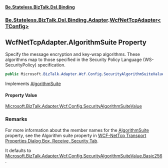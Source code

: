 #### [Be.Stateless.BizTalk.Dsl.Binding](README.md 'README')
### [Be.Stateless.BizTalk.Dsl.Binding.Adapter](Be.Stateless.BizTalk.Dsl.Binding.Adapter.md 'Be.Stateless.BizTalk.Dsl.Binding.Adapter').[WcfNetTcpAdapter&lt;TConfig&gt;](WcfNetTcpAdapter_TConfig_.md 'Be.Stateless.BizTalk.Dsl.Binding.Adapter.WcfNetTcpAdapter<TConfig>')

## WcfNetTcpAdapter<TConfig>.AlgorithmSuite Property

Specify the message encryption and key-wrap algorithms. These algorithms map to those specified in the Security
Policy Language (WS-SecurityPolicy) specification.

```csharp
public Microsoft.BizTalk.Adapter.Wcf.Config.SecurityAlgorithmSuiteValue AlgorithmSuite { get; set; }
```

Implements [AlgorithmSuite](IAdapterConfigMessageSecurity_T_.AlgorithmSuite.md 'Be.Stateless.BizTalk.Dsl.Binding.Adapter.IAdapterConfigMessageSecurity<T>.AlgorithmSuite')

#### Property Value
[Microsoft.BizTalk.Adapter.Wcf.Config.SecurityAlgorithmSuiteValue](https://docs.microsoft.com/en-us/dotnet/api/Microsoft.BizTalk.Adapter.Wcf.Config.SecurityAlgorithmSuiteValue 'Microsoft.BizTalk.Adapter.Wcf.Config.SecurityAlgorithmSuiteValue')

### Remarks

For more information about the member names for the [AlgorithmSuite](WcfNetTcpAdapter_TConfig_.AlgorithmSuite.md 'Be.Stateless.BizTalk.Dsl.Binding.Adapter.WcfNetTcpAdapter<TConfig>.AlgorithmSuite') property, see the Algorithm suite
property in [WCF-NetTcp
            Transport Properties Dialog Box, Receive, Security Tab](https://docs.microsoft.com/en-us/biztalk/core/technical-reference/wcf-nettcp-transport-properties-dialog-box-receive-security-tab 'https://docs.microsoft.com/en-us/biztalk/core/technical-reference/wcf-nettcp-transport-properties-dialog-box-receive-security-tab').

It defaults to [Microsoft.BizTalk.Adapter.Wcf.Config.SecurityAlgorithmSuiteValue.Basic256](https://docs.microsoft.com/en-us/dotnet/api/Microsoft.BizTalk.Adapter.Wcf.Config.SecurityAlgorithmSuiteValue.Basic256 'Microsoft.BizTalk.Adapter.Wcf.Config.SecurityAlgorithmSuiteValue.Basic256').